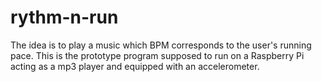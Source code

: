 # rythm-n-run
The idea is to play a music which BPM corresponds to the user's running pace. This is the prototype program supposed to run on a Raspberry Pi acting as a mp3 player and equipped with an accelerometer. 

